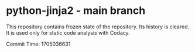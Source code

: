 # python-jinja2 - main branch

This repository contains frozen state of the repository.
Its history is cleared. It is used only for static code
analysis with Codacy.

Commit Time: 1705036631